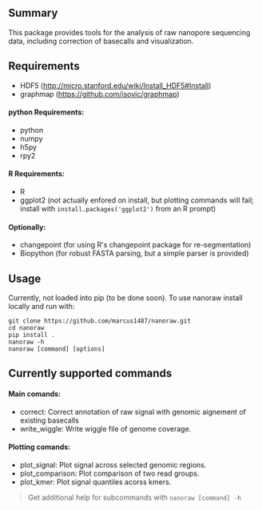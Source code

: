 ## Summary
This package provides tools for the analysis of raw nanopore sequencing data, including correction of basecalls and visualization.

## Requirements

- HDF5 (<http://micro.stanford.edu/wiki/Install_HDF5#Install>)
- graphmap (<https://github.com/isovic/graphmap>)

#### python Requirements:
- python
- numpy
- h5py
- rpy2

#### R Requirements:
- R
- ggplot2 (not actually enfored on install, but plotting commands will fail; install with `install.packages('ggplot2')` from an R prompt)

#### Optionally:
- changepoint (for using R's changepoint package for re-segmentation)
- Biopython (for robust FASTA parsing, but a simple parser is provided)

## Usage
Currently, not loaded into pip (to be done soon). To use nanoraw install locally and run with:
```
git clone https://github.com/marcus1487/nanoraw.git
cd nanoraw
pip install .
nanoraw -h
nanoraw [command] [options]
```

## Currently supported commands
#### Main comands:
- correct: Correct annotation of raw signal with genomic aignement of existing basecalls
- write_wiggle: Write wiggle file of genome coverage.

#### Plotting comands:
- plot_signal: Plot signal across selected genomic regions.
- plot_comparison: Plot comparison of two read groups.
- plot_kmer: Plot signal quantiles acorss kmers.

> Get additional help for subcommands with `nanoraw [command] -h`
